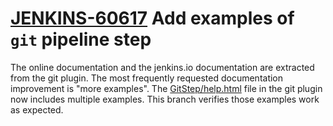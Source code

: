 # [JENKINS-60617](https://issues.jenkins.io/browse/JENKINS-60617) Add examples of `git` pipeline step

The online documentation and the jenkins.io documentation are extracted from the git plugin.
The most frequently requested documentation improvement is "more examples".
The [GitStep/help.html](https://github.com/jenkinsci/git-plugin/blob/master/src/main/resources/jenkins/plugins/git/GitStep/help.html) file in the git plugin now includes multiple examples.
This branch verifies those examples work as expected.

